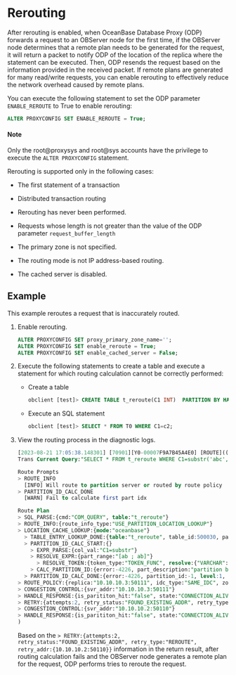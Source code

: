 # Rerouting

After rerouting is enabled, when OceanBase Database Proxy (ODP) forwards a request to an OBServer node for the first time, if the OBServer node determines that a remote plan needs to be generated for the request, it will return a packet to notify ODP of the location of the replica where the statement can be executed. Then, ODP resends the request based on the information provided in the received packet. If remote plans are generated for many read/write requests, you can enable rerouting to effectively reduce the network overhead caused by remote plans.

You can execute the following statement to set the ODP parameter `ENABLE_REROUTE` to True to enable rerouting:

```sql
ALTER PROXYCONFIG SET ENABLE_REROUTE = True;
```

<main id="notice" type='explain'>
   <h4>Note</h4>
   <p>Only the root@proxysys and root@sys accounts have the privilege to execute the <code>ALTER PROXYCONFIG</code> statement. </p>
</main>

Rerouting is supported only in the following cases:

* The first statement of a transaction

* Distributed transaction routing

* Rerouting has never been performed.

* Requests whose length is not greater than the value of the ODP parameter `request_buffer_length`

* The primary zone is not specified.

* The routing mode is not IP address-based routing.

* The cached server is disabled.

## Example

This example reroutes a request that is inaccurately routed.

1. Enable rerouting.

   ```sql
   ALTER PROXYCONFIG SET proxy_primary_zone_name='';
   ALTER PROXYCONFIG SET enable_reroute = True;
   ALTER PROXYCONFIG SET enable_cached_server = False;
   ```

2. Execute the following statements to create a table and execute a statement for which routing calculation cannot be correctly performed:

   * Create a table

      ```sql
      obclient [test]> CREATE TABLE t_reroute(C1 INT)  PARTITION BY HASH(C1) PARTITIONS 8;
      ```

   * Execute an SQL statement

      ```sql
      obclient [test]> SELECT * FROM T0 WHERE C1=c2;
      ```

3. View the routing process in the diagnostic logs.

   ```sql
   [2023-08-21 17:05:38.148301] [70901][Y0-00007F9A7B45A4E0] [ROUTE]((*route_diagnosis=
   Trans Current Query:"SELECT * FROM t_reroute WHERE C1=substr('abc',1,2)"

   Route Prompts
   > ROUTE_INFO
     [INFO] Will route to partition server or routed by route policy
   > PARTITION_ID_CALC_DONE
     [WARN] Fail to calculate first part idx

   Route Plan
   > SQL_PARSE:{cmd:"COM_QUERY", table:"t_reroute"}
   > ROUTE_INFO:{route_info_type:"USE_PARTITION_LOCATION_LOOKUP"}
   > LOCATION_CACHE_LOOKUP:{mode:"oceanbase"}
     > TABLE_ENTRY_LOOKUP_DONE:{table:"t_reroute", table_id:500030, partition_num:8, table_type:"USER TABLE", entry_from_remote:false}
     > PARTITION_ID_CALC_START:{}
       > EXPR_PARSE:{col_val:"C1=substr"}
       > RESOLVE_EXPR:{part_range:"[ab ; ab]"}
         > RESOLVE_TOKEN:{token_type:"TOKEN_FUNC", resolve:{"VARCHAR":"ab", collation:"utf8mb4_general_ci"}, token:"substr", expr_type:"OB_PROXY_EXPR_TYPE_FUNC_SUBSTR"}
       > CALC_PARTITION_ID:{error:-4226, part_description:"partition by hash(INT(binary)) partitions 8"}
     > PARTITION_ID_CALC_DONE:{error:-4226, partition_id:-1, level:1, partitions:"(p-1)"}
   > ROUTE_POLICY:{replica:"10.10.10.3:50111", idc_type:"SAME_IDC", zone_type:"ReadWrite", role:"FOLLOWER", type:"FULL", chosen_route_type:"ROUTE_TYPE_NONPARTITION_UNMERGE_LOCAL", route_policy:"MERGE_IDC_ORDER_OPTIMIZED", trans_consistency:"STRONG", session_consistency:"STRONG", proxy_idc_name:"zue"}
   > CONGESTION_CONTROL:{svr_addr:"10.10.10.3:50111"}
   > HANDLE_RESPONSE:{is_parititon_hit:"false", state:"CONNECTION_ALIVE"}
   > RETRY:{attempts:2, retry_status:"FOUND_EXISTING_ADDR", retry_type:"REROUTE", retry_addr:{10.10.10.2:50110}}
   > CONGESTION_CONTROL:{svr_addr:"10.10.10.2:50110"}
   > HANDLE_RESPONSE:{is_parititon_hit:"false", state:"CONNECTION_ALIVE"}
   )
   ```

   Based on the `> RETRY:{attempts:2, retry_status:"FOUND_EXISTING_ADDR", retry_type:"REROUTE", retry_addr:{10.10.10.2:50110}}` information in the return result, after routing calculation fails and the OBServer node generates a remote plan for the request, ODP performs tries to reroute the request.
